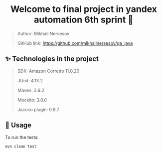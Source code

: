 <h1 align="center">Welcome to final project in yandex automation 6th sprint 👋</h1>

> Author: Mikhail Nersesov
>
> GitHub link: https://github.com/mikhailnersesov/qa_java

## ✨ Technologies in the project

> SDK: Amazon Corretto 11.0.20
>
> JUnit: 4.13.2
>
> Maven: 3.9.2
> 
> Mockito: 3.8.0
> 
> Jacoco plugin: 0.8.7

## 🚀 Usage

To run the tests:

```sh
mvn clean test
```


